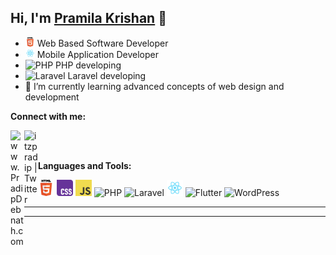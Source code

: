 ## Hi, I'm [Pramila Krishan][website] 👋

- <img alt="HTML5" width="15px" src="https://raw.githubusercontent.com/github/explore/80688e429a7d4ef2fca1e82350fe8e3517d3494d/topics/html/html.png" /> Web Based Software Developer
- <img alt="React" width="15pxx" src="https://raw.githubusercontent.com/github/explore/80688e429a7d4ef2fca1e82350fe8e3517d3494d/topics/react/react.png" /> Mobile Application Developer
- <img alt="PHP" width="15px" src="https://img.icons8.com/officel/30/000000/php-logo.png" /> PHP developing
- <img alt="Laravel" width="15px" src="https://img.icons8.com/fluent/48/000000/laravel.png" /> Laravel developing
- 🌱 I’m currently learning advanced concepts of web design and development

**Connect with me:**

[<img align="left" alt="www.PradipDebnath.com" width="22px" src="https://img.icons8.com/ultraviolet/22/000000/domain.png" />][website]
[<img align="left" alt="itzpradip | Twitter" width="22px" src="https://img.icons8.com/fluent/22/000000/twitter.png" />][twitter]

<br />
<br />

**Languages and Tools:**

<code><img alt="HTML5" width="26px" src="https://raw.githubusercontent.com/github/explore/80688e429a7d4ef2fca1e82350fe8e3517d3494d/topics/html/html.png" /></code>
<code><img alt="CSS3" width="26px" src="https://raw.githubusercontent.com/github/explore/80688e429a7d4ef2fca1e82350fe8e3517d3494d/topics/css/css.png" /></code>
<code><img alt="JavaScript" width="26px" src="https://raw.githubusercontent.com/github/explore/80688e429a7d4ef2fca1e82350fe8e3517d3494d/topics/javascript/javascript.png" /></code>
<img alt="PHP" width="26px" src="https://img.icons8.com/officel/30/000000/php-logo.png" />
<img alt="Laravel" width="26px" src="https://img.icons8.com/fluent/48/000000/laravel.png" />
<img alt="React" width="26px" src="https://raw.githubusercontent.com/github/explore/80688e429a7d4ef2fca1e82350fe8e3517d3494d/topics/react/react.png" />
<img alt="Flutter" width="26px" src="https://img.icons8.com/color/26/000000/flutter.png" />
<img alt="WordPress" width="26px" src="https://img.icons8.com/color/26/000000/wordpress.png" />
<br />
<!-- BLOG-POST-LIST:START -->

<!-- BLOG-POST-LIST:END -->

---

<!--### 📕 Latest Projects-->
<!-- BLOG-POST-LIST:START -->
<!--- [Smart QR Shop](https://smartqr.shop/)
- [FoodReka](https://foodreka.com/)
- [MovieReaper](https://MovieReaper.com/)
- [Smart Ecom Shop](https://smartecom.shop/)
- [Rupareka Shop](https://rshop.lk/)
<!-- BLOG-POST-LIST:END -->

<!-- BLOG-POST-LIST:START -->

<!-- BLOG-POST-LIST:END -->

---

[website]: #
[twitter]: https://twitter.com/pramilakm
